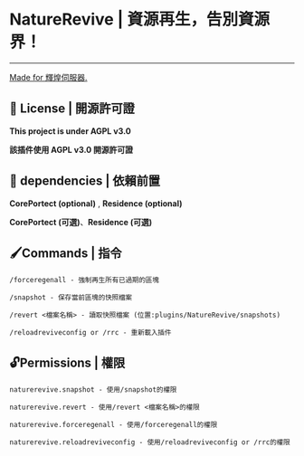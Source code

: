 # NatureRevive | 資源再生，告別資源界！

---

[Made for 輝煌伺服器.](https://discord.gg/5MHGpAFGEN "The Copyright of the entire source codes is owned by NCT-skyouo according to Article 10 the Copyright Law of the Republic of China.")

## 📃 License | 開源許可證

**This project is under AGPL v3.0**

**該插件使用 AGPL v3.0 開源許可證**

## 🔴 dependencies | 依賴前置

**CorePortect (optional)** , **Residence (optional)**

**CorePortect (可選)**、**Residence (可選)**

## 🖌Commands | 指令
```
/forceregenall - 強制再生所有已過期的區塊

/snapshot - 保存當前區塊的快照檔案

/revert <檔案名稱> - 讀取快照檔案 (位置:plugins/NatureRevive/snapshots)

/reloadreviveconfig or /rrc - 重新載入插件
```

## 🔓Permissions | 權限
```
naturerevive.snapshot - 使用/snapshot的權限

naturerevive.revert - 使用/revert <檔案名稱>的權限

naturerevive.forceregenall - 使用/forceregenall的權限

naturerevive.reloadreviveconfig - 使用/reloadreviveconfig or /rrc的權限

```

